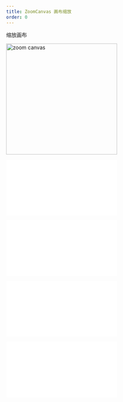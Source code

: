 ```yaml
---
title: ZoomCanvas 画布缩放
order: 0
---
```


缩放画布

<img alt="zoom canvas" src="https://mdn.alipayobjects.com/huamei_qa8qxu/afts/img/A*eawjRowBjpAAAAAAAAAAAAAADmJ7AQ/original" height='300'/>

<embed src="../../common/BehaviorEnableOptimize.zh.md"></embed>

<embed src="../../common/BaseZoonCanvasOptions.zh.md"></embed>

<embed src="../../common/BehaviorSpeedUpKey.zh.md"></embed>

<embed src="../../common/IG6GraphEvent.zh.md"></embed>
